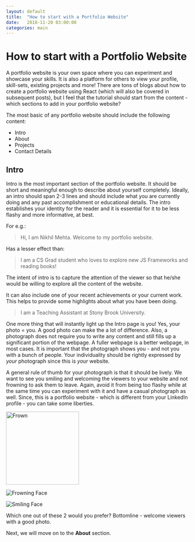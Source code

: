 ```yaml
---
layout: default
title:  "How to start with a Portfolio Website"
date:   2018-11-20 03:00:00
categories: main
---
```


# How to start with a Portfolio Website

A portfolio website is your own space where you can experiment and showcase your skills. It is also a platform for others to view your profile, skill-sets, existing projects and more! There are tons of blogs about how to create a portfolio website using React (which will also be covered in subsequent posts), but I feel that the tutorial should start from the content - which sections to add in your portfolio website?

The most basic of any portfolio website should include the following content:
+ Intro
+ About
+ Projects
+ Contact Details

## Intro

Intro is the most important section of the portfolio website. It should be short and meaningful enough to describe about yourself completely. Ideally, an intro should span 2-3 lines and should include what you are currently doing and any past accomplishment or educational details. The intro establishes your identity for the reader and it is essential for it to be less flashy and more informative, at best.

For e.g.:
> Hi, I am Nikhil Mehta. Welcome to my portfolio website.

Has a lesser effect than:

> I am a CS Grad student who loves to explore new JS Frameworks and reading books!

The intent of intro is to capture the attention of the viewer so that he/she would be willing to explore all the content of the website.

It can also include one of your recent achievements or your current work. This helps to provide some highlights about what you have been doing.

> I am a Teaching Assistant at Stony Brook University.

One more thing that will instantly light up the Intro page is you! Yes, your photo = you. A good photo can make the a lot of difference. Also, a photograph does not require you to write any content and still fills up a significant portion of the webpage. A fuller webpage is a better webpage, in most cases. It is important that the photograph shows you - and not you with a bunch of people. Your individuality should be rightly expressed by *your* photograph since this is *your* website.

A general rule of thumb for your photograph is that it should be lively. We want to see you smiling and welcoming the viewers to your website and not frowning to ask them to leave. Again, avoid it from being too flashy while at the same time you can experiment with it and have a casual photograph as well. Since, this is a portfolio website - which is different from your LinkedIn profile - you can take some liberties.

<img src="/blogs/images/img_1.jpg" alt="Frown" style="width:200px;"/>

![Frowning Face](/blogs/images/img_1.jpg "Frown")

![Smiling Face](/blogs/images/img_2.jpg "Smile")

Which one out of these 2 would you prefer? Bottomline - welcome viewers with a good photo.

Next, we will move on to the **About** section.
